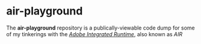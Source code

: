 # air-playground

The **air-playground** repository is a publically-viewable code dump for some
of my tinkerings with the [*Adobe Integrated Runtime*](http://www.adobe.com/products/air/),
also known as *AIR*